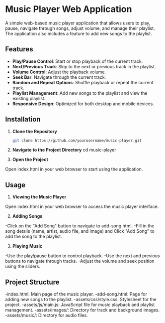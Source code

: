 # Music Player Web Application

A simple web-based music player application that allows users to play, pause, navigate through songs, adjust volume, and manage their playlist. The application also includes a feature to add new songs to the playlist.

## Features

- **Play/Pause Control**: Start or stop playback of the current track.
- **Next/Previous Track**: Skip to the next or previous track in the playlist.
- **Volume Control**: Adjust the playback volume.
- **Seek Bar**: Navigate through the current track.
- **Random and Repeat Options**: Shuffle playback or repeat the current track.
- **Playlist Management**: Add new songs to the playlist and view the existing playlist.
- **Responsive Design**: Optimized for both desktop and mobile devices.

## Installation

1. **Clone the Repository**

   ```bash
   git clone https://github.com/yourusername/music-player.git
   
2. **Navigate to the Project Directory**
    cd music-player

3. **Open the Project**

Open index.html in your web browser to start using the application.

## Usage
1. **Viewing the Music Player**

Open index.html in your web browser to access the music player interface.

2. **Adding Songs**

-Click on the "Add Song" button to navigate to add-song.html.
-Fill in the song details (name, artist, audio file, and image) and Click "Add Song" to add the song to the playlist.

3. **Playing Music**

-Use the play/pause button to control playback.
-Use the next and previous buttons to navigate through tracks.
-Adjust the volume and seek position using the sliders.

## Project Structure
-index.html: Main page of the music player.
-add-song.html: Page for adding new songs to the playlist.
-assets/css/style.css: Stylesheet for the project.
-assets/js/main.js: JavaScript file for music playback and playlist management.
-assets/images/: Directory for track and background images.
-assets/music/: Directory for audio files.
